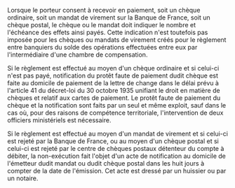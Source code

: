   
 Lorsque le porteur consent à recevoir en paiement, soit un chèque ordinaire, soit un mandat de virement sur la Banque de France, soit un chèque postal, le chèque ou le mandat doit indiquer le nombre et l'échéance des effets ainsi payés. Cette indication n'est toutefois pas imposée pour les chèques ou mandats de virement créés pour le règlement entre banquiers du solde des opérations effectuées entre eux par l'intermédiaire d'une chambre de compensation.  

  
 Si le règlement est effectué au moyen d'un chèque ordinaire et si celui-ci n'est pas payé, notification du protêt faute de paiement dudit chèque est faite au domicile de paiement de la lettre de change dans le délai prévu à l'article 41 du décret-loi du 30 octobre 1935 unifiant le droit en matière de chèques et relatif aux cartes de paiement. Le protêt faute de paiement du chèque et la notification sont faits par un seul et même exploit, sauf dans le cas où, pour des raisons de compétence territoriale, l'intervention de deux officiers ministériels est nécessaire.  

  
 Si le règlement est effectué au moyen d'un mandat de virement et si celui-ci est rejeté par la Banque de France, ou au moyen d'un chèque postal et si celui-ci est rejeté par le centre de chèques postaux détenteur du compte à débiter, la non-exécution fait l'objet d'un acte de notification au domicile de l'émetteur dudit mandat ou dudit chèque postal dans les huit jours à compter de la date de l'émission. Cet acte est dressé par un huissier ou par un notaire.  
